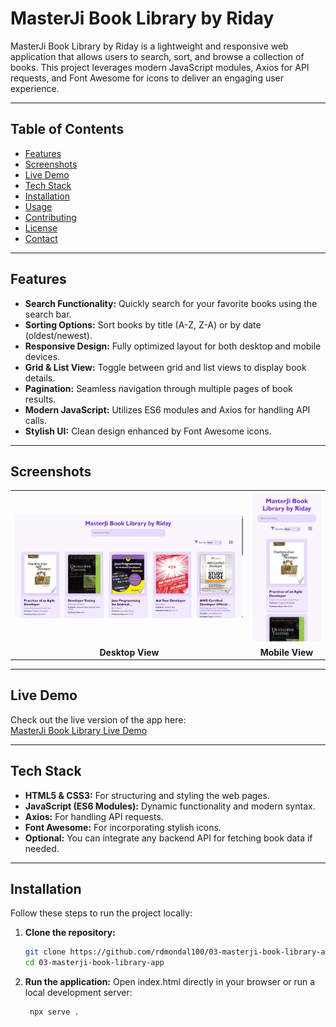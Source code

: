 # MasterJi Book Library by Riday

MasterJi Book Library by Riday is a lightweight and responsive web application that allows users to search, sort, and browse a collection of books. This project leverages modern JavaScript modules, Axios for API requests, and Font Awesome for icons to deliver an engaging user experience.

---

## Table of Contents

- [Features](#features)
- [Screenshots](#screenshots)
- [Live Demo](#live-demo)
- [Tech Stack](#tech-stack)
- [Installation](#installation)
- [Usage](#usage)
- [Contributing](#contributing)
- [License](#license)
- [Contact](#contact)

---

## Features

- **Search Functionality:** Quickly search for your favorite books using the search bar.
- **Sorting Options:** Sort books by title (A-Z, Z-A) or by date (oldest/newest).
- **Responsive Design:** Fully optimized layout for both desktop and mobile devices.
- **Grid & List View:** Toggle between grid and list views to display book details.
- **Pagination:** Seamless navigation through multiple pages of book results.
- **Modern JavaScript:** Utilizes ES6 modules and Axios for handling API calls.
- **Stylish UI:** Clean design enhanced by Font Awesome icons.

---

## Screenshots

<table>
  <tr>
    <td><img src="./src/assets/masterJiBookLibrary.png" alt="Desktop View" width="800"/></td>
    <td><img src="./src/assets/masterjiBookLIbraryMobileView.png" alt="Mobile View" width="200"/></td>
  </tr>
  <tr>
    <td align="center"><b>Desktop View</b></td>
    <td align="center"><b>Mobile View</b></td>
  </tr>
</table>

---

## Live Demo

Check out the live version of the app here:  
[MasterJi Book Library Live Demo](https://masterji-book-library.netlify.app/)

---

## Tech Stack

- **HTML5 & CSS3:** For structuring and styling the web pages.
- **JavaScript (ES6 Modules):** Dynamic functionality and modern syntax.
- **Axios:** For handling API requests.
- **Font Awesome:** For incorporating stylish icons.
- **Optional:** You can integrate any backend API for fetching book data if needed.

---

## Installation

Follow these steps to run the project locally:

1. **Clone the repository:**
   ```bash
   git clone https://github.com/rdmondal100/03-masterji-book-library-app.git
   cd 03-masterji-book-library-app

2. **Run the application:** Open index.html directly in your browser or run a local development server:
    ```bash
     npx serve .
    ```
